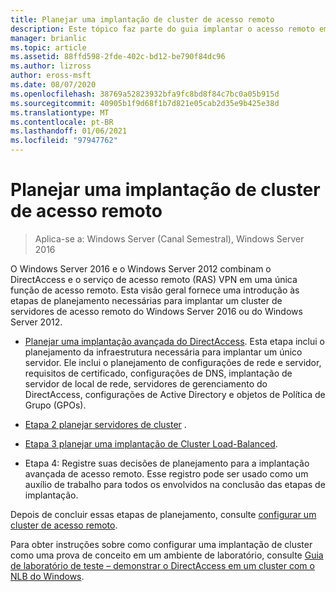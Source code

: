 ```yaml
---
title: Planejar uma implantação de cluster de acesso remoto
description: Este tópico faz parte do guia implantar o acesso remoto em um cluster no Windows Server 2016.
manager: brianlic
ms.topic: article
ms.assetid: 88ffd598-2fde-402c-bd12-be790f84dc96
ms.author: lizross
author: eross-msft
ms.date: 08/07/2020
ms.openlocfilehash: 38769a52823932bfa9fc8bd8f84c7bc0a05b915d
ms.sourcegitcommit: 40905b1f9d68f1b7d821e05cab2d35e9b425e38d
ms.translationtype: MT
ms.contentlocale: pt-BR
ms.lasthandoff: 01/06/2021
ms.locfileid: "97947762"
---
```

# <a name="plan-a-remote-access-cluster-deployment"></a>Planejar uma implantação de cluster de acesso remoto

>Aplica-se a: Windows Server (Canal Semestral), Windows Server 2016

 O Windows Server 2016 e o Windows Server 2012 combinam o DirectAccess e o serviço de acesso remoto (RAS) VPN em uma única função de acesso remoto. Esta visão geral fornece uma introdução às etapas de planejamento necessárias para implantar um cluster de servidores de acesso remoto do Windows Server 2016 ou do Windows Server 2012.

-   [Planejar uma implantação avançada do DirectAccess](../../../directaccess/single-server-advanced/Plan-an-Advanced-DirectAccess-Deployment.md). Esta etapa inclui o planejamento da infraestrutura necessária para implantar um único servidor. Ele inclui o planejamento de configurações de rede e servidor, requisitos de certificado, configurações de DNS, implantação de servidor de local de rede, servidores de gerenciamento do DirectAccess, configurações de Active Directory e objetos de Política de Grupo (GPOs).

-   [Etapa 2 planejar servidores de cluster](Step-2-Plan-Cluster-Servers.md) .

-   [Etapa 3 planejar uma implantação de Cluster Load-Balanced](Step-3-Plan-a-Load-Balanced-Cluster-Deployment.md).

-   Etapa 4: Registre suas decisões de planejamento para a implantação avançada de acesso remoto. Esse registro pode ser usado como um auxílio de trabalho para todos os envolvidos na conclusão das etapas de implantação.

Depois de concluir essas etapas de planejamento, consulte [configurar um cluster de acesso remoto](../configure/Configure-a-Remote-Access-Cluster.md).

Para obter instruções sobre como configurar uma implantação de cluster como uma prova de conceito em um ambiente de laboratório, consulte [Guia de laboratório de teste – demonstrar o DirectAccess em um cluster com o NLB do Windows](../../../directaccess/tlg-cluster-nlb/Test-Lab-Guide-Demonstrate-DirectAccess-in-a-Cluster-with-Windows-NLB.md).



